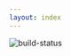 ```yaml
---
layout: index
---
```


![build-status](https://travis-ci.org/alexhagen/ah_tcp_serv.svg?branch=master)
